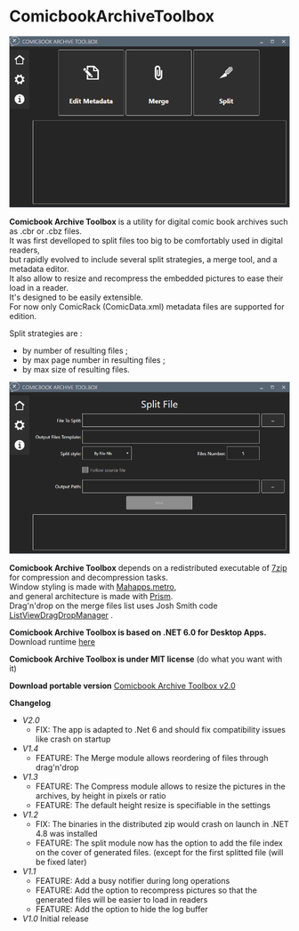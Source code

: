 # ComicbookArchiveToolbox

![Main interface](/ComicbookArchiveToolbox/MainPage.PNG)  

**Comicbook Archive Toolbox** is a utility for digital comic book archives such as .cbr or .cbz files.  
It was first develloped to split files too big to be comfortably used in digital readers,  
but rapidly evolved to include several split strategies, a merge tool, and a metadata editor.  
It also allow to resize and recompress the embedded pictures to ease their load in a reader.  
It's designed to be easily extensible.  
For now only ComicRack (ComicData.xml) metadata files are supported for edition.  

Split strategies are :  
- by number of resulting files ;  
- by max page number in resulting files ;  
- by max size of resulting files.  

![Split interface](/ComicbookArchiveToolbox/Split.PNG)  

**Comicbook Archive Toolbox** depends on a redistributed executable of [7zip](https://www.7-zip.org) for compression and decompression tasks.  
Window styling is made with [Mahapps.metro](https://mahapps.com),  
and general architecture is made with [Prism](https://github.com/PrismLibrary/Prism).  
Drag'n'drop on the merge files list uses Josh Smith code [ListViewDragDropManager](https://www.codeproject.com/script/Articles/ViewDownloads.aspx?aid=17266) .

**Comicbook Archive Toolbox is based on .NET 6.0 for Desktop Apps.** Download runtime [here](https://dotnet.microsoft.com/en-us/download/dotnet/6.0/runtime)  


**Comicbook Archive Toolbox is under MIT license** (do what you want with it)  

**Download portable version** [Comicbook Archive Toolbox v2.0](https://github.com/degoedel/ComicbookArchiveToolbox/files/9149276/ComicbookArchiveToolbox.v2.0.0.zip)  

**Changelog** 
* *V2.0*
  * FIX: The app is adapted to .Net 6 and should fix compatibility issues like crash on startup
* *V1.4*
  * FEATURE: The Merge module allows reordering of files through drag'n'drop
* *V1.3*
  * FEATURE: The Compress module allows to resize the pictures in the archives, by height in pixels or ratio
  * FEATURE: The default height resize is specifiable in the settings
* *V1.2*  
  * FIX: The binaries in the distributed zip would crash on launch in .NET 4.8 was installed  
  * FEATURE: The split module now has the option to add the file index on the cover of generated files. (except for the first splitted file (will be fixed later)  
* *V1.1*  
  * FEATURE: Add a busy notifier during long operations  
  * FEATURE: Add the option to recompress pictures so that the generated files will be easier to load in readers  
  * FEATURE: Add the option to hide the log buffer  
* *V1.0* Initial release  
